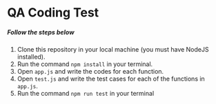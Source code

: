 # QA Coding Test
##### Follow the steps below

1. Clone this repository in your local machine (you must have NodeJS installed).
2. Run the command ```npm install``` in your terminal.
3. Open ```app.js``` and write the codes for each function.
4. Open ```test.js``` and write the test cases for each of the functions in ```app.js```.
5. Run the command ```npm run test``` in your terminal
